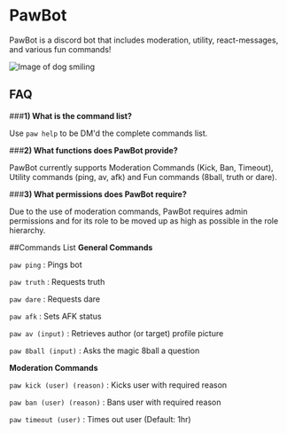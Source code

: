 # PawBot
PawBot is a discord bot that includes moderation, utility, react-messages, and various fun commands! 

![Image of dog smiling](https://i.imgur.com/Wfm9pl8.png)
 
 ## **FAQ**
 
 ###**1) What is the command list?**
 
   Use `paw help` to be DM'd the complete commands list.
    
 ###**2) What functions does PawBot provide?**
 
   PawBot currently supports Moderation Commands (Kick, Ban, Timeout), Utility commands (ping, av, afk) and Fun commands (8ball, truth or dare).

 ###**3) What permissions does PawBot require?**
 
   Due to the use of moderation commands, PawBot requires admin permissions and for its role to be moved up as high as possible in the role hierarchy.
   
##Commands List
**General Commands**

`paw ping` : Pings bot

`paw truth` : Requests truth


`paw dare` : Requests dare


`paw afk` : Sets AFK status


`paw av (input)` : Retrieves author (or target) profile picture


`paw 8ball (input)` : Asks the magic 8ball a question

**Moderation Commands**

`paw kick (user) (reason)` : Kicks user with required reason

`paw ban (user) (reason)` : Bans user with required reason

`paw timeout (user)` : Times out user (Default: 1hr)
